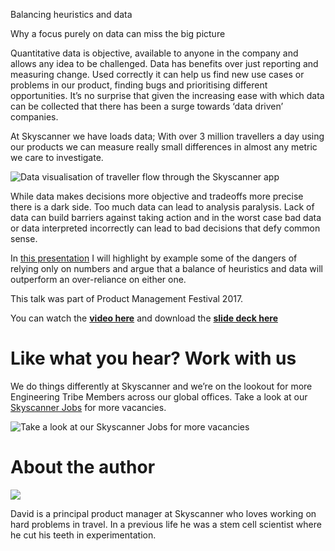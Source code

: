 
Balancing heuristics and data

Why a focus purely on data can miss the big picture

Quantitative data is objective, available to anyone in the company and allows any idea to be challenged. Data has benefits over just reporting and measuring change. Used correctly it can help us find new use cases or problems in our product, finding bugs and prioritising different opportunities. It’s no surprise that given the increasing ease with which data can be collected that there has been a surge towards ‘data driven’ companies.

At Skyscanner we have loads data; With over 3 million travellers a day using our products we can measure really small differences in almost any metric we care to investigate.

![Data visualisation of traveller flow through the Skyscanner app](https://cdn-images-1.medium.com/max/2000/1*8-FYN4gBQtMNOUMI3NCr8A.png)

While data makes decisions more objective and tradeoffs more precise there is a dark side. Too much data can lead to analysis paralysis. Lack of data can build barriers against taking action and in the worst case bad data or data interpreted incorrectly can lead to bad decisions that defy common sense.

In [this presentation](https://vimeo.com/246248746/5987eaedf4) I will highlight by example some of the dangers of relying only on numbers and argue that a balance of heuristics and data will outperform an over-reliance on either one.

This talk was part of Product Management Festival 2017.

You can watch the [**video here**](https://vimeo.com/246248746/5987eaedf4) and download the [**slide deck here**](https://productmanagementfestival.com/wp-content/uploads/2017/11/11_Pier_product-management-festival-2017_v3_compressed.pdf)

# Like what you hear? Work with us

We do things differently at Skyscanner and we’re on the lookout for more Engineering Tribe Members across our global offices. Take a look at our [Skyscanner Jobs](https://www.skyscanner.net/jobs/) for more vacancies.

![Take a look at our Skyscanner Jobs for more vacancies](https://cdn-images-1.medium.com/max/1600/1*B8bu4oBt6gKaUP_YTB4hjQ.png)

# About the author

![](https://cdn-images-1.medium.com/max/1200/1*b0t9xbWjSc4NNAz0QNWYNg.jpeg)

David is a principal product manager at Skyscanner who loves working on hard problems in travel. In a previous life he was a stem cell scientist where he cut his teeth in experimentation.